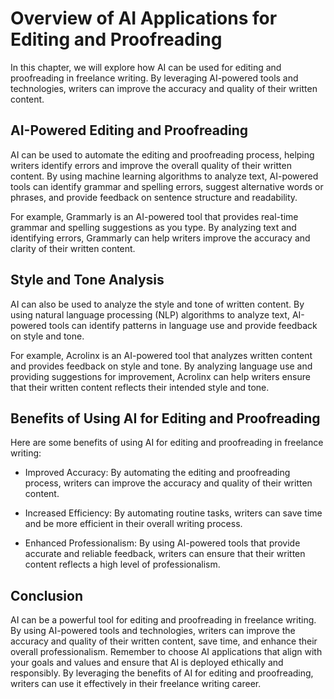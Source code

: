 Overview of AI Applications for Editing and Proofreading
================================================================================================================================

In this chapter, we will explore how AI can be used for editing and proofreading in freelance writing. By leveraging AI-powered tools and technologies, writers can improve the accuracy and quality of their written content.

AI-Powered Editing and Proofreading
-----------------------------------

AI can be used to automate the editing and proofreading process, helping writers identify errors and improve the overall quality of their written content. By using machine learning algorithms to analyze text, AI-powered tools can identify grammar and spelling errors, suggest alternative words or phrases, and provide feedback on sentence structure and readability.

For example, Grammarly is an AI-powered tool that provides real-time grammar and spelling suggestions as you type. By analyzing text and identifying errors, Grammarly can help writers improve the accuracy and clarity of their written content.

Style and Tone Analysis
-----------------------

AI can also be used to analyze the style and tone of written content. By using natural language processing (NLP) algorithms to analyze text, AI-powered tools can identify patterns in language use and provide feedback on style and tone.

For example, Acrolinx is an AI-powered tool that analyzes written content and provides feedback on style and tone. By analyzing language use and providing suggestions for improvement, Acrolinx can help writers ensure that their written content reflects their intended style and tone.

Benefits of Using AI for Editing and Proofreading
-------------------------------------------------

Here are some benefits of using AI for editing and proofreading in freelance writing:

* Improved Accuracy: By automating the editing and proofreading process, writers can improve the accuracy and quality of their written content.

* Increased Efficiency: By automating routine tasks, writers can save time and be more efficient in their overall writing process.

* Enhanced Professionalism: By using AI-powered tools that provide accurate and reliable feedback, writers can ensure that their written content reflects a high level of professionalism.

Conclusion
----------

AI can be a powerful tool for editing and proofreading in freelance writing. By using AI-powered tools and technologies, writers can improve the accuracy and quality of their written content, save time, and enhance their overall professionalism. Remember to choose AI applications that align with your goals and values and ensure that AI is deployed ethically and responsibly. By leveraging the benefits of AI for editing and proofreading, writers can use it effectively in their freelance writing career.
